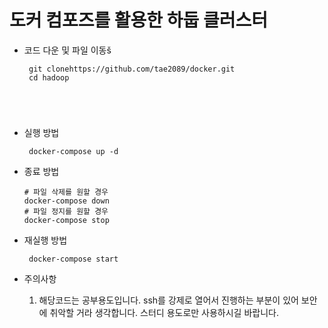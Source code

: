 <h1>도커 컴포즈를 활용한 하둡 클러스터</h1>
 
 -  코드 다운 및 파일 이동š
    <pre><code> git clonehttps://github.com/tae2089/docker.git <br> cd hadoop
  </code></pre>
- 실행 방법
  <pre><code> docker-compose up -d
  </code></pre>
- 종료 방법
  <pre><code># 파일 삭제를 원할 경우
  docker-compose down 
  # 파일 정지를 원할 경우
  docker-compose stop 
  </code></pre>
- 재실행 방법
    <pre><code> docker-compose start
  </code></pre>

- 주의사항
  1. 해당코드는 공부용도입니다. ssh를 강제로 열어서 진행하는 부분이 있어 보안에 취악할 거라 생각합니다. 스터디 용도로만 사용하시길 바랍니다.